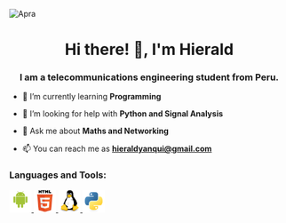 ![Apra](https://apraperu.com/wp-content/uploads/2019/08/banner4.jpg)
<h1 align="center">Hi there! 👋, I'm Hierald</h1>
<h3 align="center">I am a telecommunications engineering student from Peru.</h3>

- 🌱 I’m currently learning **Programming**

- 🤝 I’m looking for help with **Python and Signal Analysis**

- 💬 Ask me about **Maths and Networking**

- 📫 You can reach me as **hieraldyanqui@gmail.com**


<h3 align="left">Languages and Tools:</h3>
<p align="left"> <a href="https://developer.android.com" target="_blank" rel="noreferrer"> <img src="https://raw.githubusercontent.com/devicons/devicon/master/icons/android/android-original-wordmark.svg" alt="android" width="40" height="40"/> </a> <a href="https://www.w3.org/html/" target="_blank" rel="noreferrer"> <img src="https://raw.githubusercontent.com/devicons/devicon/master/icons/html5/html5-original-wordmark.svg" alt="html5" width="40" height="40"/> </a> <a href="https://www.linux.org/" target="_blank" rel="noreferrer"> <img src="https://raw.githubusercontent.com/devicons/devicon/master/icons/linux/linux-original.svg" alt="linux" width="40" height="40"/> </a> <a href="https://www.python.org" target="_blank" rel="noreferrer"> <img src="https://raw.githubusercontent.com/devicons/devicon/master/icons/python/python-original.svg" alt="python" width="40" height="40"/> </a> </p>
